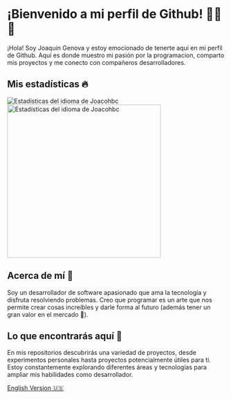 # ¡Bienvenido a mi perfil de Github! 👏👏👏
¡Hola! Soy Joaquin Genova y estoy emocionado de tenerte aquí en mi perfil de Github. Aquí es donde muestro mi pasión por la programacion, comparto mis proyectos y me conecto con compañeros desarrolladores.

## Mis estadísticas 🔥
<div>
  <img src="https://github-readme-stats.vercel.app/api?username=Joacohbc&theme=dark" alt="Estadísticas del idioma de Joacohbc" />
  <img src="https://github-readme-stats.vercel.app/api/top-langs/?username=Joacohbc&theme=dark&layout=compact" width="355px" alt="Estadísticas del idioma de Joacohbc" />
</div>

## Acerca de mí 🤙
Soy un desarrollador de software apasionado que ama la tecnología y disfruta resolviendo problemas. Creo que programar es un arte que nos permite crear cosas increíbles y darle forma al futuro (además tener un gran valor en el mercado 🤣).

## Lo que encontrarás aquí 🧐
En mis repositorios descubrirás una variedad de proyectos, desde experimentos personales hasta proyectos potencialmente útiles para ti. Estoy constantemente explorando diferentes áreas y tecnologías para ampliar mis habilidades como desarrollador.

[ English Version 🇺🇸](/README.md)
